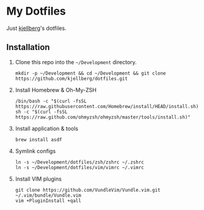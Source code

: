 # My Dotfiles

Just [kjellberg](https://github.com/kjellberg)'s dotfiles.

## Installation

1. Clone this repo into the ```~/Development``` directory.

    ```
    mkdir -p ~/Development && cd ~/Development && git clone https://github.com/kjellberg/dotfiles.git
    ```

2. Install Homebrew & Oh-My-ZSH

    ```
    /bin/bash -c "$(curl -fsSL https://raw.githubusercontent.com/Homebrew/install/HEAD/install.sh)"
    sh -c "$(curl -fsSL https://raw.github.com/ohmyzsh/ohmyzsh/master/tools/install.sh)"
    ```

3. Install application & tools

    ```
    brew install asdf
    ```

3. Symlink configs

    ```
    ln -s ~/Development/dotfiles/zsh/zshrc ~/.zshrc
    ln -s ~/Development/dotfiles/vim/vimrc ~/.vimrc
    ```

4. Install VIM plugins

    ```
    git clone https://github.com/VundleVim/Vundle.vim.git ~/.vim/bundle/Vundle.vim
    vim +PluginInstall +qall
    ```
